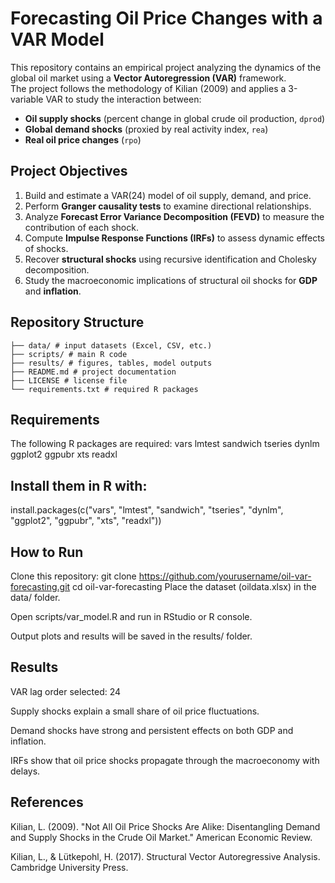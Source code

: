 # Forecasting Oil Price Changes with a VAR Model

This repository contains an empirical project analyzing the dynamics of the global oil market using a **Vector Autoregression (VAR)** framework.  
The project follows the methodology of Kilian (2009) and applies a 3-variable VAR to study the interaction between:

- **Oil supply shocks** (percent change in global crude oil production, `dprod`)
- **Global demand shocks** (proxied by real activity index, `rea`)
- **Real oil price changes** (`rpo`)

## Project Objectives
1. Build and estimate a VAR(24) model of oil supply, demand, and price.  
2. Perform **Granger causality tests** to examine directional relationships.  
3. Analyze **Forecast Error Variance Decomposition (FEVD)** to measure the contribution of each shock.  
4. Compute **Impulse Response Functions (IRFs)** to assess dynamic effects of shocks.  
5. Recover **structural shocks** using recursive identification and Cholesky decomposition.  
6. Study the macroeconomic implications of structural oil shocks for **GDP** and **inflation**.

## Repository Structure
```
├── data/ # input datasets (Excel, CSV, etc.)
├── scripts/ # main R code
├── results/ # figures, tables, model outputs
├── README.md # project documentation
├── LICENSE # license file
└── requirements.txt # required R packages
```

## Requirements
The following R packages are required:
vars
lmtest
sandwich
tseries
dynlm
ggplot2
ggpubr
xts
readxl


## Install them in R with:
install.packages(c("vars", "lmtest", "sandwich", "tseries", 
                   "dynlm", "ggplot2", "ggpubr", "xts", "readxl"))

## How to Run
Clone this repository:
git clone https://github.com/yourusername/oil-var-forecasting.git
cd oil-var-forecasting
Place the dataset (oildata.xlsx) in the data/ folder.

Open scripts/var_model.R and run in RStudio or R console.

Output plots and results will be saved in the results/ folder.

## Results
VAR lag order selected: 24

Supply shocks explain a small share of oil price fluctuations.

Demand shocks have strong and persistent effects on both GDP and inflation.

IRFs show that oil price shocks propagate through the macroeconomy with delays.

## References
Kilian, L. (2009). "Not All Oil Price Shocks Are Alike: Disentangling Demand and Supply Shocks in the Crude Oil Market." American Economic Review.

Kilian, L., & Lütkepohl, H. (2017). Structural Vector Autoregressive Analysis. Cambridge University Press.
